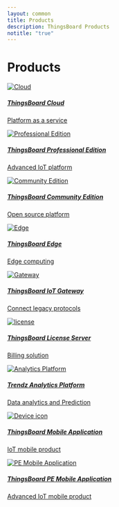 ```yaml
---
layout: common
title: Products
description: ThingsBoard Products
notitle: "true"
---
```


<h1 class="mainTitle products">Products</h1>

<div class="products-cards">
    <a href="/products/paas/" class="card cloud">
        <img src="https://img.tbqa.cloud/thingsboard-c-icon.svg" alt="Cloud">
        <h5 class="title">ThingsBoard Cloud</h5>
        <p>Platform as a service</p>
    </a>
    <a href="/products/thingsboard-pe/" class="card prof">
        <img src="https://img.tbqa.cloud/thingsboard-p-icon.svg" alt="Professional Edition">
        <h5 class="title">ThingsBoard Professional Edition</h5>
        <p>Advanced IoT platform</p>
    </a>
    <a href="/docs/getting-started-guides/what-is-thingsboard/" class="card com">
        <img src="https://img.tbqa.cloud/thingsboard-cm-icon.svg" alt="Community Edition">
        <h5 class="title">ThingsBoard Community Edition</h5>
        <p>Open source platform</p>
    </a>
    <a href="/products/thingsboard-edge/" class="card thingsboard-edge">
        <img src="https://img.tbqa.cloud/thingsboard-e-icon.svg" alt="Edge">
        <h5 class="title">ThingsBoard Edge</h5>
        <p>Edge computing</p>
    </a>
    <a href="/docs/iot-gateway/what-is-iot-gateway/" class="card gateway">
        <img src="https://img.tbqa.cloud/gateway-icon.svg" alt="Gateway">
        <h5 class="title">ThingsBoard IoT Gateway</h5>
        <p>Connect legacy protocols</p>
    </a>
    <a href="/products/license-server/" class="card license">
        <img src="https://img.tbqa.cloud/license-icon.svg" alt="license">
        <h5 class="title">ThingsBoard License Server</h5>
        <p>Billing solution</p>
    </a>
    <a href="/products/trendz/" class="card trendz">
        <img src="https://img.tbqa.cloud/trendz-icon.svg" alt="Analytics Platform">
        <h5 class="title">Trendz Analytics Platform</h5>
        <p>Data analytics and Prediction</p>
    </a>
    <a href="/products/mobile/" class="card mobile">
        <img src="https://img.tbqa.cloud/tb-mobile-icon.svg" alt="Device icon">
        <h5 class="title">ThingsBoard Mobile Application</h5>
        <p>IoT mobile product</p>
    </a>
    <a href="/products/mobile-pe/" class="card pe-mobile">
        <img src="https://img.tbqa.cloud/tb-pe-mobile-icon.svg" alt="PE Mobile Application">
        <h5 class="title">ThingsBoard PE Mobile Application</h5>
        <p>Advanced IoT mobile product</p>
    </a>
</div>
